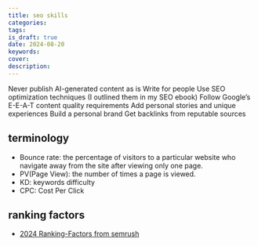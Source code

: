```yaml
---
title: seo skills 
categories: 
tags: 
is_draft: true
date: 2024-08-20
keywords: 
cover: 
description: 
---
```


Never publish AI-generated content as is
Write for people
Use SEO optimization techniques (I outlined them in my SEO ebook)
Follow Google’s E-E-A-T content quality requirements
Add personal stories and unique experiences
Build a personal brand
Get backlinks from reputable sources

## terminology

- Bounce rate: the percentage of visitors to a particular website who navigate away from the site after viewing only one page.
- PV(Page View): the number of times a page is viewed.
- KD: keywords difficulty
- CPC: Cost Per Click

## ranking factors

- [2024 Ranking-Factors from semrush](https://go.semrush.com/Ranking-Factors.html#form)